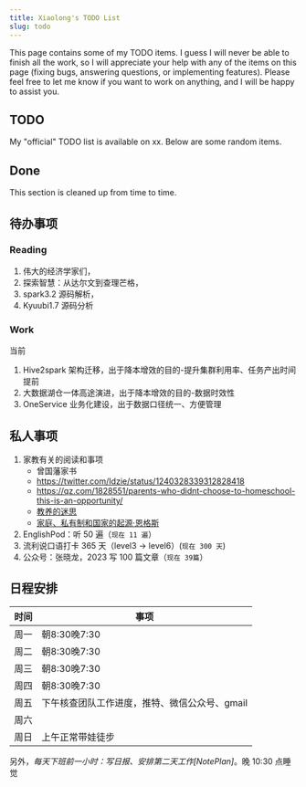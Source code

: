 ```yaml
---
title: Xiaolong's TODO List
slug: todo
---
```


This page contains some of my TODO items. I guess I will never be able to finish all the work, so I will appreciate your help with any of the items on this page (fixing bugs, answering questions, or implementing features). Please feel free to let me know if you want to work on anything, and I will be happy to assist you.

## TODO

My "official" TODO list is available on xx. Below are some random items.

<!-- 1. new syntax for verbatim inline R expression: https://github.com/rstudio/rmarkdown/issues/1652
2. see if I'm able to maintain the apero theme: https://github.com/hugo-apero -->

## Done

This section is cleaned up from time to time.

## 待办事项

### Reading

1. 伟大的经济学家们，
2. 探索智慧：从达尔文到查理芒格，
3. spark3.2 源码解析，
4. Kyuubi1.7 源码分析

### Work

当前

1. Hive2spark 架构迁移，出于降本增效的目的-提升集群利用率、任务产出时间提前
2. 大数据湖仓一体高途演进，出于降本增效的目的-数据时效性
3. OneService 业务化建设，出于数据口径统一、方便管理

## 私人事项

1. 家教有关的阅读和事项
   - 曾国藩家书
   - https://twitter.com/Idzie/status/1240328339312828418
   - https://qz.com/1828551/parents-who-didnt-choose-to-homeschool-this-is-an-opportunity/
   - [教养的迷思](https://book.douban.com/subject/26612510/)
   - [家庭、私有制和国家的起源·恩格斯](https://www.marxists.org/chinese/engels/marxist.org-chinese-engels-1884-3.htm)
2. EnglishPod：听 50 遍（`现在 11 遍`）
3. 流利说口语打卡 365 天（level3 -> level6）(`现在 300 天`)
4. 公众号：张晓龙，2023 写 100 篇文章（`现在 39篇`）

## 日程安排

| 时间 | 事项                                             |
|------|--------------------------------------------------|
| 周一 | 朝8:30晚7:30 |
| 周二 | 朝8:30晚7:30 |
| 周三 | 朝8:30晚7:30 |
| 周四 | 朝8:30晚7:30 |
| 周五 | 下午核查团队工作进度，推特、微信公众号、gmail |
| 周六 |  |
| 周日 | 上午正常带娃徒步 |

另外，*每天下班前一小时：写日报、安排第二天工作[NotePlan]*。晚 10:30 点睡觉
